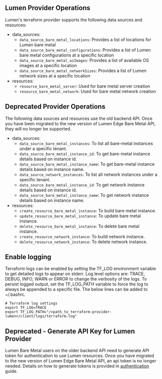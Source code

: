 ## Lumen Provider Operations
Lumen's terraform provider supports the following data sources and resources:
- data_sources:
  - `data_source_bare_metal_locations`:  Provides a list of locations for Lumen bare metal
  - `data_source_bare_metal_configurations`: Provides a list of Lumen bare metal configurations at a specific location
  - `data_source_bare_metal_osImages`: Provides a list of available OS images at a specific location
  - `data_source_bare_metal_networkSizes`: Provides a list of Lumen network sizes at a specific location
- resources:
  - `resource_bare_metal_server`: Used for bare metal server creation
  - `resource_bare_metal_network`: Used for bare metal network creation

## Deprecated Provider Operations
The following data sources and resources use the old backend API. Once you have been migrated to the new version of Lumen Edge Bare Metal API, they will no longer be supported.
- data_sources:
  - `data_source_bare_metal_instances`: To list all bare-metal instances under a specific tenant.
  - `data_source_bare_metal_instance_id`: To get bare-metal instance details based on instance id.
  - `data_source_bare_metal_instance_name`: To get bare-metal instance details based on instance name.
  - `data_source_network_instances`: To list all network instances under a specific tenant.
  - `data_source_bare_metal_instance_id`: To get network instance details based on instance id.
  - `data_source_bare_metal_instance_name`: To get network instance details based on instance name.
- resources:
  - `create_resource_bare_metal_instance`: To build bare metal instance.
  - `update_resource_bare_metal_instance`: To update bare metal instance.
  - `delete_resource_bare_metal_instance`: To delete bare metal instance.
  - `create_resource_network_instance`: To build network instance.
  - `delete_resource_network_instance`: To delete network instance.

## Enable logging
Terraform logs can be enabled by setting the TF_LOG environment variable to get detailed logs to appear on stderr. Log level options are: TRACE, DEBUG, INFO, WARN or ERROR to change the verbosity of the logs. To persist logged output, set the TF_LOG_PATH variable to force the log to always be appended to a specific file. The below lines can be added to ~/.bashrc.
```shell
# Terraform log settings
export TF_LOG=TRACE
export TF_LOG_PATH="/<path_to_terraform-provider-lumen>/client/logs/terraform.log"
```

## Deprecated - Generate API Key for Lumen Provider
Lumen Bare Metal users on the older backend API need to generate API token for authentication to use Lumen resources. 
Once you have migrated to the new version of Lumen Edge Bare Metal API, an api token is no longer needed.
Details on how to generate tokens is provided in [authentication](./authentication.md) guide.
